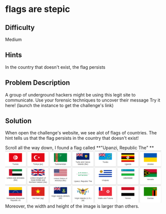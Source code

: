 # flags are stepic
## Difficulty
Medium 
## Hints 
In the country that doesn't exist, the flag persists
## Problem Description
A group of underground hackers might be using this legit site to communicate. Use your forensic techniques to uncover their message
Try it here! (launch the instance to get the challenge's link)  
## Solution 
When open the challenge's website, we see alot of flags of countries. 
The hint tells us that the flag persists in the country that doesn't exist!

Scroll all the way down, I found a flag called **"Upanzi, Republic The" **
![](https://github.com/Nam-Duong427/CTF/blob/main/forensics/flags%20are%20stepic/image.png)
Moreover, the width and height of the image is larger than others. 

